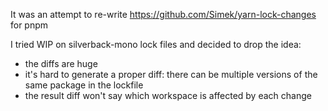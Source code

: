 It was an attempt to re-write https://github.com/Simek/yarn-lock-changes for pnpm

I tried WIP on silverback-mono lock files and decided to drop the idea:

- the diffs are huge
- it's hard to generate a proper diff: there can be multiple versions of the same package in the lockfile
- the result diff won't say which workspace is affected by each change
